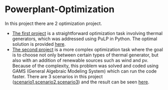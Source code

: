 # Powerplant-Optimization
In this project there are 2 optimization project. 
- [The first project](https://github.com/andidwikiy/Powerplant-Optimization/blob/1ba9b66214cbca0e5e8d23c85a3a4f3a5c439b4c/Optimization_Problem/optimization1.py) is a straightforward optimization task involving thermal generators, which was addressed using PuLP in Python. The optimal solution is provided [here](https://github.com/andidwikiy/Powerplant-Optimization/blob/1e383db5fc4a8bd96528e61a9761b827336bcad9/Optimization_Problem/Result1.pdf).
- [The second project](https://github.com/andidwikiy/Powerplant-Optimization/tree/3e9a6fc84a4ecda7ea63db24b45c1643757b71d6/Optimization_Problem_2) is a more complex optimization task where the goal is to choose not only between certain types of thermal generator, but also with an addition of renewable sources such as wind and pv. Because of the complexity, this problem was solved and coded using GAMS (General Algebraic Modeling System) which can run the code faster. There are 3 scenarios in this project ([scenario1](https://github.com/andidwikiy/Powerplant-Optimization/blob/3e9a6fc84a4ecda7ea63db24b45c1643757b71d6/Optimization_Problem_2/ScenarioA.gms),[scenario2](https://github.com/andidwikiy/Powerplant-Optimization/blob/3e9a6fc84a4ecda7ea63db24b45c1643757b71d6/Optimization_Problem_2/ScenarioB.gms),[scenario3](https://github.com/andidwikiy/Powerplant-Optimization/blob/3e9a6fc84a4ecda7ea63db24b45c1643757b71d6/Optimization_Problem_2/ScenarioB2.gms)) and the result can be seen [here](https://github.com/andidwikiy/Powerplant-Optimization/blob/3e9a6fc84a4ecda7ea63db24b45c1643757b71d6/Optimization_Problem_2/Results.pdf).

